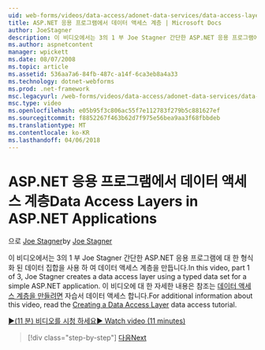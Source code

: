 ```yaml
---
uid: web-forms/videos/data-access/adonet-data-services/data-access-layers-in-aspnet-applications
title: ASP.NET 응용 프로그램에서 데이터 액세스 계층 | Microsoft Docs
author: JoeStagner
description: 이 비디오에서는 3의 1 부 Joe Stagner 간단한 ASP.NET 응용 프로그램에 대 한 형식화 된 데이터 집합을 사용 하 여 데이터 액세스 계층을 만듭니다. 에 대 한 자세한 내용은...
ms.author: aspnetcontent
manager: wpickett
ms.date: 08/07/2008
ms.topic: article
ms.assetid: 536aa7a6-84fb-487c-a14f-6ca3eb8a4a33
ms.technology: dotnet-webforms
ms.prod: .net-framework
msc.legacyurl: /web-forms/videos/data-access/adonet-data-services/data-access-layers-in-aspnet-applications
msc.type: video
ms.openlocfilehash: e05b95f3c806ac55f7e112783f279b5c881627ef
ms.sourcegitcommit: f8852267f463b62d7f975e56bea9aa3f68fbbdeb
ms.translationtype: MT
ms.contentlocale: ko-KR
ms.lasthandoff: 04/06/2018
---
```

<a name="data-access-layers-in-aspnet-applications"></a><span data-ttu-id="2eb69-104">ASP.NET 응용 프로그램에서 데이터 액세스 계층</span><span class="sxs-lookup"><span data-stu-id="2eb69-104">Data Access Layers in ASP.NET Applications</span></span>
====================
<span data-ttu-id="2eb69-105">으로 [Joe Stagner](https://github.com/JoeStagner)</span><span class="sxs-lookup"><span data-stu-id="2eb69-105">by [Joe Stagner](https://github.com/JoeStagner)</span></span>

<span data-ttu-id="2eb69-106">이 비디오에서는 3의 1 부 Joe Stagner 간단한 ASP.NET 응용 프로그램에 대 한 형식화 된 데이터 집합을 사용 하 여 데이터 액세스 계층을 만듭니다.</span><span class="sxs-lookup"><span data-stu-id="2eb69-106">In this video, part 1 of 3, Joe Stagner creates a data access layer using a typed data set for a simple ASP.NET application.</span></span> <span data-ttu-id="2eb69-107">이 비디오에 대 한 자세한 내용은 참조는 [데이터 액세스 계층을 만들려면](../../../overview/data-access/introduction/creating-a-data-access-layer-vb.md) 자습서 데이터 액세스 합니다.</span><span class="sxs-lookup"><span data-stu-id="2eb69-107">For additional information about this video, read the [Creating a Data Access Layer](../../../overview/data-access/introduction/creating-a-data-access-layer-vb.md) data access tutorial.</span></span>

[<span data-ttu-id="2eb69-108">&#9654;(11 분) 비디오를 시청 하세요</span><span class="sxs-lookup"><span data-stu-id="2eb69-108">&#9654; Watch video (11 minutes)</span></span>](https://channel9.msdn.com/Blogs/ASP-NET-Site-Videos/data-access-layers-in-aspnet-applications)

> [!div class="step-by-step"]
> [<span data-ttu-id="2eb69-109">다음</span><span class="sxs-lookup"><span data-stu-id="2eb69-109">Next</span></span>](how-to-manually-bind-a-dataset-to-a-datagrid.md)

